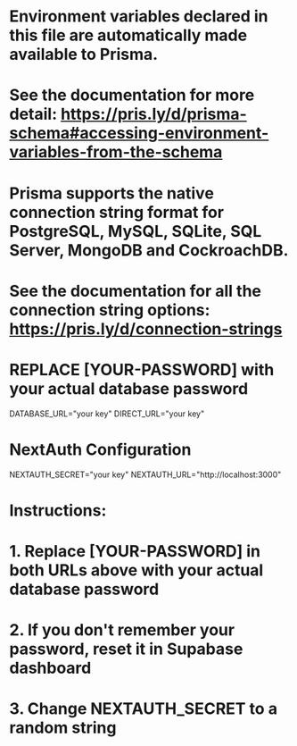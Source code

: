 # Environment variables declared in this file are automatically made available to Prisma.
# See the documentation for more detail: https://pris.ly/d/prisma-schema#accessing-environment-variables-from-the-schema

# Prisma supports the native connection string format for PostgreSQL, MySQL, SQLite, SQL Server, MongoDB and CockroachDB.
# See the documentation for all the connection string options: https://pris.ly/d/connection-strings

# REPLACE [YOUR-PASSWORD] with your actual database password
DATABASE_URL="your key"
DIRECT_URL="your key"

# NextAuth Configuration
NEXTAUTH_SECRET="your key"
NEXTAUTH_URL="http://localhost:3000"

# Instructions:
# 1. Replace [YOUR-PASSWORD] in both URLs above with your actual database password
# 2. If you don't remember your password, reset it in Supabase dashboard
# 3. Change NEXTAUTH_SECRET to a random string

